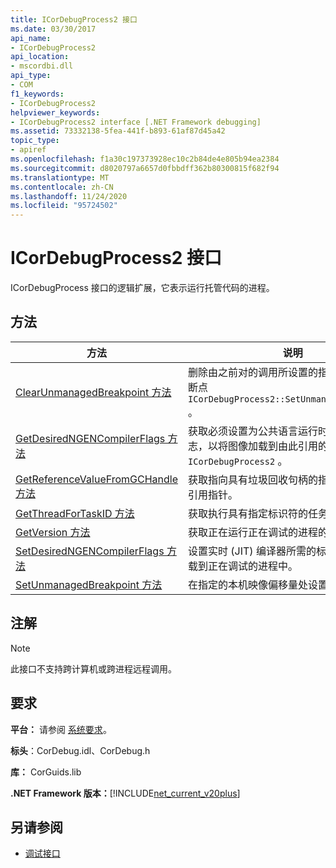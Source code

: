```yaml
---
title: ICorDebugProcess2 接口
ms.date: 03/30/2017
api_name:
- ICorDebugProcess2
api_location:
- mscordbi.dll
api_type:
- COM
f1_keywords:
- ICorDebugProcess2
helpviewer_keywords:
- ICorDebugProcess2 interface [.NET Framework debugging]
ms.assetid: 73332138-5fea-441f-b893-61af87d45a42
topic_type:
- apiref
ms.openlocfilehash: f1a30c197373928ec10c2b84de4e805b94ea2384
ms.sourcegitcommit: d8020797a6657d0fbbdff362b80300815f682f94
ms.translationtype: MT
ms.contentlocale: zh-CN
ms.lasthandoff: 11/24/2020
ms.locfileid: "95724502"
---
```

# <a name="icordebugprocess2-interface"></a>ICorDebugProcess2 接口

ICorDebugProcess 接口的逻辑扩展，它表示运行托管代码的进程。  
  
## <a name="methods"></a>方法  
  
|方法|说明|  
|------------|-----------------|  
|[ClearUnmanagedBreakpoint 方法](icordebugprocess2-clearunmanagedbreakpoint-method.md)|删除由之前对的调用所设置的指定偏移量处的断点 `ICorDebugProcess2::SetUnmanagedBreakpoint` 。|  
|[GetDesiredNGENCompilerFlags 方法](icordebugprocess2-getdesiredngencompilerflags-method.md)|获取必须设置为公共语言运行时 (CLR) 的标志，以将图像加载到由此引用的进程中 `ICorDebugProcess2` 。|  
|[GetReferenceValueFromGCHandle 方法](icordebugprocess2-getreferencevaluefromgchandle-method.md)|获取指向具有垃圾回收句柄的指定托管对象的引用指针。|  
|[GetThreadForTaskID 方法](icordebugprocess2-getthreadfortaskid-method.md)|获取执行具有指定标识符的任务的线程。|  
|[GetVersion 方法](icordebugprocess2-getversion-method.md)|获取正在运行正在调试的进程的 CLR 的版本。|  
|[SetDesiredNGENCompilerFlags 方法](icordebugprocess2-setdesiredngencompilerflags-method.md)|设置实时 (JIT) 编译器所需的标志，以将图像加载到正在调试的进程中。|  
|[SetUnmanagedBreakpoint 方法](icordebugprocess2-setunmanagedbreakpoint-method.md)|在指定的本机映像偏移量处设置非托管断点。|  
  
## <a name="remarks"></a>注解  
  
> [!NOTE]
> 此接口不支持跨计算机或跨进程远程调用。  
  
## <a name="requirements"></a>要求  

 **平台：** 请参阅 [系统要求](../../get-started/system-requirements.md)。  
  
 **标头**：CorDebug.idl、CorDebug.h  
  
 **库：** CorGuids.lib  
  
 **.NET Framework 版本：**[!INCLUDE[net_current_v20plus](../../../../includes/net-current-v20plus-md.md)]  
  
## <a name="see-also"></a>另请参阅

- [调试接口](debugging-interfaces.md)
